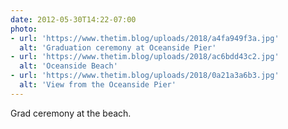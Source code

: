 ```yaml
---
date: 2012-05-30T14:22-07:00
photo:
- url: 'https://www.thetim.blog/uploads/2018/a4fa949f3a.jpg'
  alt: 'Graduation ceremony at Oceanside Pier'
- url: 'https://www.thetim.blog/uploads/2018/ac6bdd43c2.jpg'
  alt: 'Oceanside Beach'
- url: 'https://www.thetim.blog/uploads/2018/0a21a3a6b3.jpg'
  alt: 'View from the Oceanside Pier'
---
```

Grad ceremony at the beach.
